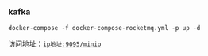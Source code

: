 ### kafka

```shell
docker-compose -f docker-compose-rocketmq.yml -p up -d
```

访问地址：[`ip地址:9095/minio`](http://www.zhengqingya.com:9001/minio)
